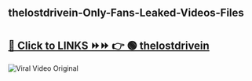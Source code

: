 
 ## thelostdrivein-Only-Fans-Leaked-Videos-Files

# <h2><a href="https://mediaupload.pro?thelostdrivein">🔗 Click to LINKS ⏩⏩ 👉 🟢 thelostdrivein </a></h2>

<a href="https://mediaupload.pro?thelostdrivein" rel="nofollow" data-target="animated-image.originalLink"><img src="https://i.ibb.co.com/xMMVF88/686577567.gif" alt="Viral Video Original" style="max-width: 100%; display: inline-block;" data-target="animated-image.originalImage"></a>